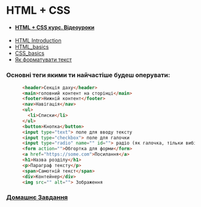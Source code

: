 # HTML + CSS

- #### [HTML + CSS курс. Відеоуроки](https://www.youtube.com/watch?v=Rr9QmVLqoP4&list=PLenwk9TUJzJ6ep0oogRRQZHzPMtTGKqF1)
- [HTML Introduction](https://www.w3schools.com/html/html_intro.asp)
- [HTML_basics](https://developer.mozilla.org/en-US/docs/Learn/Getting_started_with_the_web/HTML_basics)
- [CSS_basics](https://developer.mozilla.org/en-US/docs/Learn/Getting_started_with_the_web/CSS_basics)
- [Як форматувати текст](https://github.com/Dead-TR/style-guides/blob/master/htmlcss.md)


### Основні теги якими ти найчастіше будеш оперувати:
```html
      <header>Секція даху</header>
      <main>головний контент на сторінці</main>
      <footer>Нижній контент</footer>
      <nav>Навігація</nav>
      <ul>
        <li>Списки</li>
      </ul>
      <button>Кнопка</button>
      <input type="text"> поле для вводу тексту
      <input type="checkbox"> поле для галочки
      <input type="radio" name="" id=""> радіо (як галочка, тільки вибір з кількох елементів)
      <form action="">Обгортка для форми</form>
      <a href="https://some.com">Посилання</a>
      <h1>Назва розділу</h1>
      <p>Параграф тексту</p>
      <span>Самотній текст</span>
      <div>Контейнер</div>
      <img src="" alt=""> Зображення
```
### [Домашнє Завдання](https://github.com/Dead-TR/-tch/blob/main/html/homework.md)
